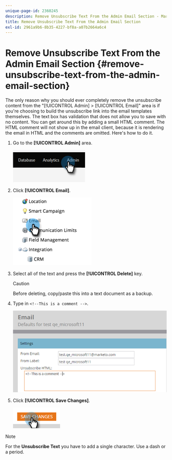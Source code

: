 ```yaml
---
unique-page-id: 2360245
description: Remove Unsubscribe Text From the Admin Email Section - Marketo Docs - Product Documentation
title: Remove Unsubscribe Text From the Admin Email Section
exl-id: 2961a9b6-8b35-4227-bf8a-a07b2664a6c4
---
```

# Remove Unsubscribe Text From the Admin Email Section {#remove-unsubscribe-text-from-the-admin-email-section}

The only reason why you should ever completely remove the unsubscribe content from the "[!UICONTROL Admin] > [!UICONTROL Email]" area is if you're choosing to build the unsubscribe link into the email templates themselves. The text box has validation that does not allow you to save with no content. You can get around this by adding a small HTML comment. The HTML comment will not show up in the email client, because it is rendering the email in HTML and the comments are omitted. Here's how to do it.

1. Go to the **[!UICONTROL Admin]** area.

   ![](assets/remove-unsubscribe-text-from-the-admin-email-section-1.png)

1. Click **[!UICONTROL Email]**.

   ![](assets/remove-unsubscribe-text-from-the-admin-email-section-2.png)

1. Select all of the text and press the **[!UICONTROL Delete]** key.

   >[!CAUTION]
   >
   >Before deleting, copy/paste this into a text document as a backup.

1. Type in `<!--This is a comment -->`.

   ![](assets/remove-unsubscribe-text-from-the-admin-email-section-3.png)

1. Click **[!UICONTROL Save Changes]**.

   ![](assets/remove-unsubscribe-text-from-the-admin-email-section-4.png)

>[!NOTE]
>
>For the **Unsubscribe Text** you have to add a single character. Use a dash or a period.
